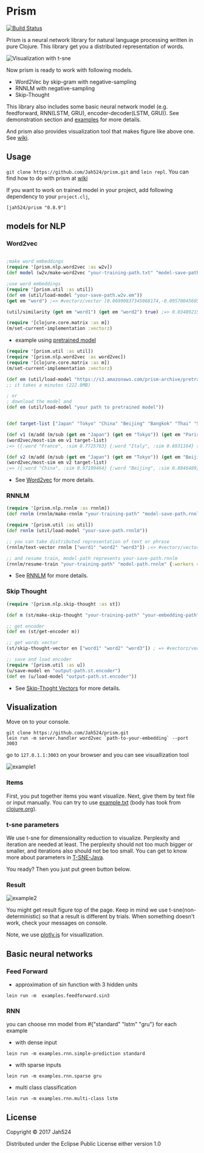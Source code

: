 # Prism

[![Build Status](https://travis-ci.org/Jah524/prism.svg?branch=master)](https://travis-ci.org/Jah524/prism)

Prism is a neural network library for natural language processing written in pure Clojure.
This library get you a distributed representation of words.

![Visualization with t-sne](https://s3.amazonaws.com/prism-archive/source/embedding.png)

Now prism is ready to work with following models.

- Word2Vec by skip-gram with negative-sampling
- RNNLM with negative-sampling
- Skip-Thought

This library also includes some basic neural network model (e.g. feedforward, RNN(LSTM, GRU), encoder-decoder(LSTM, GRU)).
See demonstration section and [examples](/src/examples) for more details.

And prism also provides visualization tool that makes figure like above one.
See [wiki](https://github.com/Jah524/prism/wiki/Visualization).

## Usage

`git clone https://github.com/Jah524/prism.git` and `lein repl`.
You can find how to do with prism at [wiki](https://github.com/Jah524/prism/wiki)

If you want to work on trained model in your project, add following dependency to your `project.clj`,

```
[jah524/prism "0.8.9"]
```

## models for NLP

### Word2vec

```clojure

;make word embeddings
(require '[prism.nlp.word2vec :as w2v])
(def model (w2v/make-word2vec "your-training-path.txt" "model-save-path.w2v" 100 {:workers 2}))

;use word embeddings
(require '[prism.util :as util])
(def em (util/load-model "your-save-path.w2v.em"))
(get em "word") ;=> #vectorz/vector [0.06990837345068174,-0.09570045605373989 ....]

(util/similarity (get em "word1") (get em "word2") true) ;=> 0.03489215427695168

(require '[clojure.core.matrix :as m])
(m/set-current-implementation :vectorz)
```

- example using [pretrained model](https://s3.amazonaws.com/prism-archive/pretrained-model/1-billion-word-language-modeling-benchmark_200h_ns5_min10.w2v)

```clojure
(require '[prism.util :as util])
(require '[prism.nlp.word2vec :as word2vec])
(require '[clojure.core.matrix :as m])
(m/set-current-implementation :vectorz)

(def em (util/load-model "https://s3.amazonaws.com/prism-archive/pretrained-model/1-billion-word-language-modeling-benchmark_200h_ns5_min10.w2v.em"))
;; it takes a minutes (222.0MB)

; or
; download the model and
(def em (util/load-model "your path to pretrained model"))


(def target-list ["Japan" "Tokyo" "China" "Beijing" "Bangkok" "Thai" "Singapore" "France" "Paris" "Italy" "Rome" "Spain" "Madrid"])

(def v1 (m/add (m/sub (get em "Japan") (get em "Tokyo")) (get em "Paris")))
(word2vec/most-sim em v1 target-list)
;=> ({:word "France", :sim 0.7725763} {:word "Italy", :sim 0.6931164} {:word "Spain", :sim 0.6633791} {:word "Paris", :sim 0.64103466} {:word "Rome", :sim 0.49774215})

(def v2 (m/add (m/sub (get em "Japan") (get em "Tokyo")) (get em "Beijing")))
(word2vec/most-sim em v2 target-list)
;=> ({:word "China", :sim 0.97199464} {:word "Beijing", :sim 0.8846489} {:word "Japan", :sim 0.7798172} {:word "Italy", :sim 0.44583768} {:word "Singapore", :sim 0.41647854})

```

- See [Word2vec](https://github.com/Jah524/prism/wiki/Word2Vec) for more details.

### RNNLM

```clojure
(require '[prism.nlp.rnnlm :as rnnlm])
(def rnnlm (rnnlm/make-rnnlm "your-training-path" "model-save-path.rnnlm" 100 :gru {:workers 2 :negative 5}))

(require '[prism.util :as util])
(def rnnlm (util/load-model "your-save-path.rnnlm"))

;; you can take distributed representation of text or phrase
(rnnlm/text-vector rnnlm ["word1" "word2" "word3"]) ;=> #vectorz/vector [0.5559875183548029,0.6338452816753448,0.49570920352227194 ...]

;; and resume train, model-path represents your-save-path.rnnlm
(rnnlm/resume-train "your-training-path" "model-path.rnnlm" {:workers 4})
```

- See [RNNLM](https://github.com/Jah524/prism/wiki/RNNLM) for more details.

### Skip Thought

``` clojure
(require '[prism.nlp.skip-thought :as st])

(def m (st/make-skip-thought "your-training-path" "your-embedding-path" "model-save-path.st" 200 100 100 :gru {:workers 4 :interval-ms 10000}))

;; get encoder
(def en (st/get-encoder m))

;; get words vector
(st/skip-thought-vector en ["word1" "word2" "word3"]) ; => #vectorz/vector [0.08737680011079421,0.07707453000181463, ...]

;; save and load encoder
(require '[prism.util :as u])
(u/save-model en "output-path.st.encoder")
(def en (u/load-model "output-path.st.encoder"))
```

- See [Skip-Thoght Vectors](https://github.com/Jah524/prism/wiki/Skip-Thought) for more details.

## Visualization

Move on to your console.

```
git clone https://github.com/Jah524/prism.git
lein run -m server.handler word2vec `path-to-your-embedding` --port 3003
```
go to `127.0.1.1:3003` on your browser and you can see visuallization tool


![example1](https://s3.amazonaws.com/prism-archive/source/example1.png)

### Items

First, you put together items you want visualize.
Next, give them by text file or input manually.
You can try to use [example.txt](https://s3.amazonaws.com/prism-archive/source/example.txt) (body has took from [clojure.org](https://clojure.org/)).

### t-sne parameters

We use t-sne for dimensionality reduction to visualize.
Perplexity and iteration are needed at least.
The perplexity should not too much bigger or smaller, and iterations also should not be too small.
You can get to know more about parameters in [T-SNE-Java](https://github.com/lejon/T-SNE-Java).

You ready?
Then you just put green button below.

### Result

![example2](https://s3.amazonaws.com/prism-archive/source/visualization-result.png)

You might get result figure top of the page.
Keep in mind we use t-sne(non-deterministic) so that a result is different by trials.
When something doesn't work, check your messages on console.

Note, we use [plotly.js](https://github.com/plotly/plotly.js) for visuallization.



## Basic neural networks

### Feed Forward

- approximation of sin function with 3 hidden units

```
lein run -m  examples.feedforward.sin3
```

### RNN

you can choose rnn model from #{"standard" "lstm" "gru"} for each example

- with dense input

```
lein run -m examples.rnn.simple-prediction standard
```

- with sparse inputs

```
lein run -m examples.rnn.sparse gru
```

- multi class classification

```
lein run -m examples.rnn.multi-class lstm
```

## License

Copyright © 2017 Jah524

Distributed under the Eclipse Public License either version 1.0


